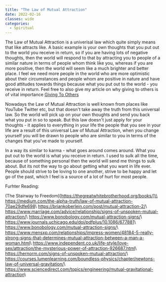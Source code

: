 ```yaml
---
title: "The Law of Mutual Attraction"
date: 2022-02-16
classes: wide
categories:
  - Spiritual 
---
```


The Law of Mutual Attraction is a univerisal law which quite simply means that like attracts like. A basic example is your own thoughts that you put out to the world you receive in return, so if you are having lots of negative thoughts, then the world will respond to that by attracting you to people of a similar nature in terms of people whom think like you, whereas if you are more positive, then the world will seem like a much brighter and better place. I feel we need more people in the world who are more optimistic about their circumstances and people whom are positive in nature and have good attitudes towards things because what you put out to the world - you receive in return. Feel free to also give my article on why giving to others is of vital importance [Giving To Others](https://lovehumanity.gitlab.io/spiritual/Giving-To-Others/)

Nowadays the Law of Mutual Attraction is well known from places like YouTube Twitter etc, but that doesn't take away the truth from this universal law. So the world will pick up on your own thoughts and send you back what you put in so to speak. But this law doesn't just apply for your thoughts - it applies to everything in your life the people that you see in your life are a result of this universal Law of Mutual Attraction, when you change yourself you will be drawn to people who are similar to you in terms of the changes that you've made to yourself.

In a way its similar to karma - what goes around comes around. What you put out to the world is what you receive in return. I used to sulk all the time, because of something personal then the world will send me things to sulk about. But its not the way to go about getting what you want in life ever. People should strive to be loving to one another, strive to be happy and let go of the past, which I feel is a source of a lot of hurt for most people.

Furhter Reading:

(The Stairway to Freedom)[https://thegreatwhitebrotherhood.org/books/]\\
<https://medium.com/the-alpha-truth/law-of-mutual-attraction-70ae29dfe698>\\
<https://briankoberlein.com/post/mutual-attraction-2/>\\
<https://www.marriage.com/advice/relationship/signs-of-unspoken-mutual-attraction/>\\
<https://www.bonobology.com/mutual-attraction-signs/>\\
<https://www.journals.uchicago.edu/doi/pdfplus/10.1086/677881>\\
<https://www.bonobology.com/mutual-attraction-signs/>\\
<https://www.mensxp.com/relationships/impress-women/48184-5-really-strong-signs-that-determines-mutual-attraction-between-a-man-a-woman.html>\\
<https://www.independent.co.uk/life-style/love-sex/attraction/the-mysterious-power-of-attraction-926687.html>\\
<https://hernorm.com/signs-of-unspoken-mutual-attraction/>\\
<https://courses.lumenlearning.com/boundless-physics/chapter/newtons-law-of-universal-gravitation/>\\
<https://www.sciencedirect.com/topics/engineering/mutual-gravitational-attraction>\\
